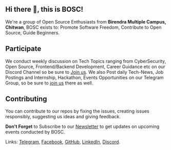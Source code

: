 ## Hi there 👋, this is BOSC!

We're a group of Open Source Enthusiasts from **Birendra Multiple Campus, Chitwan**, BOSC exists to: Promote Software Freedom, Contribute to Open Source, Guide Beginners.

## Participate
We conduct weekly discussion on Tech Topics ranging from CyberSecurity, Open Source, Frontend/Backend Development, Career Guidance etc on our Discord Channel so be sure to [Join us](https://discord.gg/3gjuqt64y8). We also Post daily Tech-News, Job Postings and Internship, Hackathon, Events Opportunities on our Telegram Group, so be sure to [join us](https://t.me/+CjJuVncewyExMTNl) there as well.

## Contributing
You can contribute to our repos by fixing the issues, creating issues responsibly, suggesting us ideas and giving feedback.

 **Don't Forget** to Subscribe to our [Newsletter](https://bosc.org.np/#contact) to get updates on upcoming events conducted by BOSC. 
 
 Links: [Telegram](https://t.me/+CjJuVncewyExMTNl), [Facebook](https://facebook.com/birendraopensourceclub), [GitHub](https://github.com/b0sc), [LinkedIn](https://linkedin.com/company/b0sc), [Discord](https://discord.gg/3gjuqt64y8).
